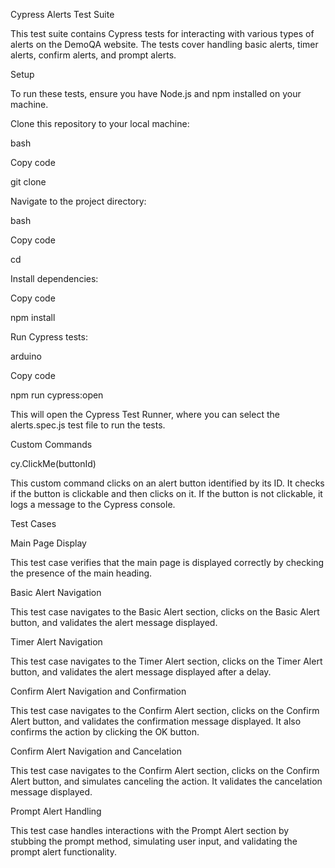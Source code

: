 Cypress Alerts Test Suite

This test suite contains Cypress tests for interacting with various types of alerts on the DemoQA website. The tests cover handling basic alerts, timer alerts, confirm alerts, and prompt alerts.

Setup

To run these tests, ensure you have Node.js and npm installed on your machine.

Clone this repository to your local machine:

bash

Copy code

git clone <repository-url>

Navigate to the project directory:

bash

Copy code

cd <project-directory>

Install dependencies:

Copy code

npm install

Run Cypress tests:

arduino

Copy code

npm run cypress:open

This will open the Cypress Test Runner, where you can select the alerts.spec.js test file to run the tests.

Custom Commands

cy.ClickMe(buttonId)

This custom command clicks on an alert button identified by its ID. It checks if the button is clickable and then clicks on it. If the button is not clickable, it logs a message to the Cypress console.


Test Cases

Main Page Display

This test case verifies that the main page is displayed correctly by checking the presence of the main heading.



Basic Alert Navigation

This test case navigates to the Basic Alert section, clicks on the Basic Alert button, and validates the alert message displayed.



Timer Alert Navigation

This test case navigates to the Timer Alert section, clicks on the Timer Alert button, and validates the alert message displayed after a delay.



Confirm Alert Navigation and Confirmation

This test case navigates to the Confirm Alert section, clicks on the Confirm Alert button, and validates the confirmation message displayed. It also confirms the action by 
clicking the OK button.



Confirm Alert Navigation and Cancelation

This test case navigates to the Confirm Alert section, clicks on the Confirm Alert button, and simulates canceling the action. It validates the cancelation message displayed.



Prompt Alert Handling

This test case handles interactions with the Prompt Alert section by stubbing the prompt method, simulating user input, and validating the prompt alert functionality.



